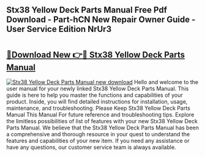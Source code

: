 ## Stx38 Yellow Deck Parts Manual Free Pdf Download - Part-hCN New Repair Owner Guide - User Service Edition NrUr3

# <h2><a href="http://bc71623.oget.top/?id=Stx38+Yellow+Deck+Parts+Manual">🔗Download New 👉🔴 Stx38 Yellow Deck Parts Manual</a></h2>

[![Stx38 Yellow Deck Parts Manual new download](https://i.imgur.com/5g1atiW.png)](http://bc71623.oget.top/?id=Stx38+Yellow+Deck+Parts+Manual)
Hello and welcome to the user manual for your newly linked Stx38 Yellow Deck Parts Manual. This guide is here to help you master the functions and capabilities of your product. Inside, you will find detailed instructions for installation, usage, maintenance, and troubleshooting. Please Keep Stx38 Yellow Deck Parts Manual This Manual For future reference and troubleshooting tips. Explore the limitless possibilities of list of features with your new Stx38 Yellow Deck Parts Manual. We believe that the Stx38 Yellow Deck Parts Manual has been a comprehensive and thorough resource in your quest to understand the features and capabilities of your new item. If you need any assistance or have any questions, our customer service team is always available.
